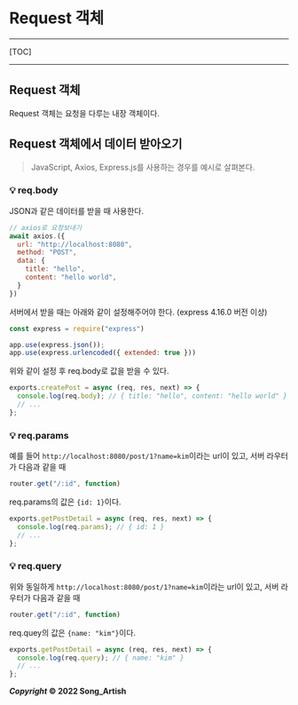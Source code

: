 # Request 객체

---

[TOC]

---

## Request 객체

Request 객체는 요청을 다루는 내장 객체이다.



## Request 객체에서 데이터 받아오기

> JavaScript, Axios, Express.js를 사용하는 경우를 예시로 살펴본다.

### 💡 req.body

JSON과 같은 데이터를 받을 때 사용한다.

```javascript
// axios로 요청보내기
await axios.({
  url: "http://localhost:8080",
  method: "POST",
  data: {
    title: "hello",
    content: "hello world",
  }
})
```

서버에서 받을 때는 아래와 같이 설정해주어야 한다. (express 4.16.0 버전 이상)

```javascript
const express = require("express")

app.use(express.json());
app.use(express.urlencoded({ extended: true }))
```

위와 같이 설정 후 req.body로 값을 받을 수 있다.

```javascript
exports.createPost = async (req, res, next) => {
  console.log(req.body); // { title: "hello", content: "hello world" }
  // ...
};
```

### 💡 req.params

예를 들어 `http://localhost:8080/post/1?name=kim`이라는 url이 있고, 서버 라우터가 다음과 같을 때

```javascript
router.get("/:id", function)
```

req.params의 값은 `{id: 1}`이다.

```javascript
exports.getPostDetail = async (req, res, next) => {
  console.log(req.params); // { id: 1 }
  // ...
};
```

### 💡 req.query

위와 동일하게 `http://localhost:8080/post/1?name=kim`이라는 url이 있고, 서버 라우터가 다음과 같을 때

```javascript
router.get("/:id", function)
```

req.quey의 값은 `{name: "kim"}`이다.

```javascript
exports.getPostDetail = async (req, res, next) => {
  console.log(req.query); // { name: "kim" }
  // ...
};
```



***Copyright* © 2022 Song_Artish**